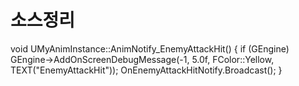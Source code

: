 # 소스정리

  void UMyAnimInstance::AnimNotify_EnemyAttackHit()
  {
    if (GEngine)
      GEngine->AddOnScreenDebugMessage(-1, 5.0f, FColor::Yellow, TEXT("EnemyAttackHit"));
    OnEnemyAttackHitNotify.Broadcast();
  }
